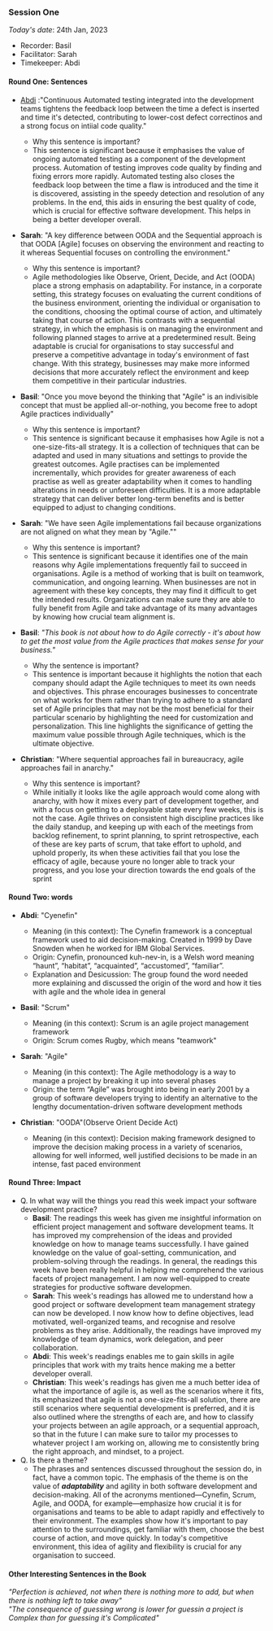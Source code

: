 ### Session One

*Today's date*: 24th Jan, 2023

- Recorder: Basil
- Facilitator: Sarah
- Timekeeper: Abdi

#### Round One: Sentences
 
- <ins>Abdi</ins> :"Continuous Automated testing integrated into the development teams tightens the feedback loop between the time a defect is inserted and time it's detected, contributing to lower-cost defect correctinos and a strong focus on intiial code quality."
  - Why this sentence is important?
  - This sentence is significant because it emphasises the value of ongoing automated testing as a component of the development process. Automation of testing improves code quality by finding and fixing errors more rapidly. Automated testing also closes the feedback loop between the time a flaw is introduced and the time it is discovered, assisting in the speedy detection and resolution of any problems. In the end, this aids in ensuring the best quality of code, which is crucial for effective software development. This helps in being a better developer overall.
  
- __Sarah__: "A key difference between OODA and the Sequential approach is that OODA [Agile] focuses on observing the environment and reacting to it whereas Sequential focuses on controlling the environment."
  - Why this sentence is important?
  - Agile methodologies like Observe, Orient, Decide, and Act (OODA) place a strong emphasis on adaptability. For instance, in a corporate setting, this strategy focuses on evaluating the current conditions of the business environment, orienting the individual or organisation to the conditions, choosing the optimal course of action, and ultimately taking that course of action. This contrasts with a sequential strategy, in which the emphasis is on managing the environment and following planned stages to arrive at a predetermined result.
Being adaptable is crucial for organisations to stay successful and preserve a competitive advantage in today's environment of fast change. With this strategy, businesses may make more informed decisions that more accurately reflect the environment and keep them competitive in their particular industries.
  
- __Basil__: "Once you move beyond the thinking that "Agile" is an indivisible concept that must be applied all-or-nothing, you become free to adopt Agile practices individually"
  - Why this sentence is important?
  - This sentence is significant because it emphasises how Agile is not a one-size-fits-all strategy. It is a collection of techniques that can be adapted and used in many situations and settings to provide the greatest outcomes. Agile practises can be implemented incrementally, which provides for greater awareness of each practise as well as greater adaptability when it comes to handling alterations in needs or unforeseen difficulties. It is a more adaptable strategy that can deliver better long-term benefits and is better equipped to adjust to changing conditions.

- __Sarah__: "We have seen Agile implementations fail because organizations are not aligned on what they mean by "Agile.""
  - Why this sentence is important?
  - This sentence is significant because it identifies one of the main reasons why Agile implementations frequently fail to succeed in organisations. Agile is a method of working that is built on teamwork, communication, and ongoing learning. When businesses are not in agreement with these key concepts, they may find it difficult to get the intended results. Organizations can make sure they are able to fully benefit from Agile and take advantage of its many advantages by knowing how crucial team alignment is.

- __Basil__: *"This book is not about how to do Agile correctly - it's about how to get the most value from the Agile practices that makes sense for your business."*
  - Why the sentence is important?
  - This sentence is important because it highlights the notion that each company should adapt the Agile techniques to meet its own needs and objectives. This phrase encourages businesses to concentrate on what works for them rather than trying to adhere to a standard set of Agile principles that may not be the most beneficial for their particular scenario by highlighting the need for customization and personalization. This line highlights the significance of getting the maximum value possible through Agile techniques, which is the ultimate objective.

- __Christian__: "Where sequential approaches fail in bureaucracy, agile approaches fail in anarchy."
  - Why this sentence is important?
  - While initially it looks like the agile approach would come along with anarchy, with how it mixes every part of development together, and with a focus on getting to a deployable state every few weeks, this is not the case. Agile thrives on consistent high discipline practices like the daily standup, and keeping up with each of the meetings from backlog refinement, to sprint planning, to sprint retrospective, each of these are key parts of scrum, that take effort to uphold, and uphold properly, its when these activities fail that you lose the efficacy of agile, because youre no longer able to track your progress, and you lose your direction towards the end goals of the sprint
  
#### Round Two: words

- __Abdi__: "Cyenefin"
  - Meaning (in this context): The Cynefin framework is a conceptual framework used to aid decision-making. Created in 1999 by Dave Snowden when he worked for IBM Global Services.
  - Origin: Cynefin, pronounced kuh-nev-in, is a Welsh word meaning “haunt”, “habitat”, “acquainted”, “accustomed”, “familiar”.
  - Explanation and Desicussion: The group found the word needed more explaining and discussed the origin of the word and how it ties with agile and the whole idea in general
  
- __Basil__: "Scrum"
  - Meaning (in this context): Scrum is an agile project management framework
  - Origin: Scrum comes Rugby, which means "teamwork"
- __Sarah__: "Agile"
  - Meaning (in this context): The Agile methodology is a way to manage a project by breaking it up into several phases
  - Origin:  the term “Agile” was brought into being in early 2001 by a group of software developers trying to identify an alternative to the lengthy documentation-driven software development methods
  
- __Christian__: "OODA"(Observe Orient Decide Act)
  - Meaning (in this context): Decision making framework designed to improve the decision making process in a variety of scenarios, allowing for well informed, well justified decisions to be made in an intense, fast paced environment


#### Round Three: Impact

- Q. In what way will the things you read this week impact your software development practice?
  - __Basil__: The readings this week has given me insightful information on efficient project management and software development teams. It has improved my comprehension of the ideas and provided knowledge on how to manage teams successfully. I have gained knowledge on the value of goal-setting, communication, and problem-solving through the readings. In general, the readings this week have been really helpful in helping me comprehend the various facets of project management. I am now well-equipped to create strategies for productive software developmen.
  - __Sarah__: This week's readings has allowed me to understand how a good project or software development team management strategy can now be developed. I now know how to define objectives, lead motivated, well-organized teams, and recognise and resolve problems as they arise. Additionally, the readings have improved my knowledge of team dynamics, work delegation, and peer collaboration.
  - __Abdi__: This week's readings enables me to gain skills in agile principles that work with my traits hence making me a better developer overall.
  - __Christian__: This week's readings has given me a much better idea of what the importance of agile is, as well as the scenarios where it fits, its emphasized that agile is not a one-size-fits-all solution, there are still scenarios where sequential development is preferred, and it is also outlined where the strengths of each are, and how to classify your projects between an agile approach, or a sequential approach, so that in the future I can make sure to tailor my processes to whatever project I am working on, allowing me to consistently bring the right approach, and mindset, to a project.
- Q. Is there a theme?
  - The phrases and sentences discussed throughout the session do, in fact, have a common topic. The emphasis of the theme is on the value of ***adaptability*** and agility in both software development and decision-making. All of the acronyms mentioned—Cynefin, Scrum, Agile, and OODA, for example—emphasize how crucial it is for organisations and teams to be able to adapt rapidly and effectively to their environment. The examples show how it's important to pay attention to the surroundings, get familiar with them, choose the best course of action, and move quickly. In today's competitive environment, this idea of agility and flexibility is crucial for any organisation to succeed.


#### Other Interesting Sentences in the Book

*"Perfection is achieved, not when there is nothing more to add, but when there is nothing left to take away"* <br>
*"The consequence of guessing wrong is lower for guessin a project is Complex than for guessing it's Complicated"*
